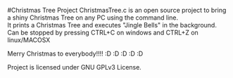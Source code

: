 #Christmas Tree Project
ChristmasTree.c is an open source project to bring a shiny Christmas Tree on any PC using the command line.<br>
It prints a Christmas Tree and executes "Jingle Bells" in the background.<br>
Can be stopped by pressing CTRL+C on windows and CTRL+Z on linux/MACOSX<br>

Merry Christmas to everybody!!!! :D :D :D :D :D

Project is licensed under GNU GPLv3 License.

